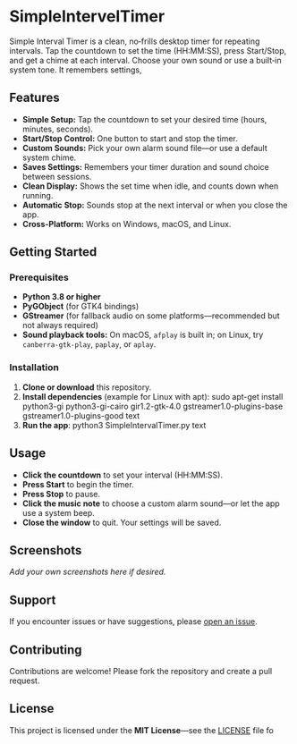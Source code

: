 # SimpleIntervelTimer
Simple Interval Timer is a clean, no‑frills desktop timer for repeating intervals. Tap the countdown to set the time (HH:MM:SS), press Start/Stop, and get a chime at each interval. Choose your own sound or use a built‑in system tone. It remembers settings,

## Features

- **Simple Setup:** Tap the countdown to set your desired time (hours, minutes, seconds).
- **Start/Stop Control:** One button to start and stop the timer.
- **Custom Sounds:** Pick your own alarm sound file—or use a default system chime.
- **Saves Settings:** Remembers your timer duration and sound choice between sessions.
- **Clean Display:** Shows the set time when idle, and counts down when running.
- **Automatic Stop:** Sounds stop at the next interval or when you close the app.
- **Cross-Platform:** Works on Windows, macOS, and Linux.

## Getting Started

### Prerequisites

- **Python 3.8 or higher**
- **PyGObject** (for GTK4 bindings)
- **GStreamer** (for fallback audio on some platforms—recommended but not always required)
- **Sound playback tools:** On macOS, `afplay` is built in; on Linux, try `canberra-gtk-play`, `paplay`, or `aplay`.

### Installation

1. **Clone or download** this repository.
2. **Install dependencies** (example for Linux with apt):
sudo apt-get install python3-gi python3-gi-cairo gir1.2-gtk-4.0 gstreamer1.0-plugins-base gstreamer1.0-plugins-good
text
3. **Run the app**:
python3 SimpleIntervalTimer.py
text

## Usage

- **Click the countdown** to set your interval (HH:MM:SS).
- **Press Start** to begin the timer.
- **Press Stop** to pause.
- **Click the music note** to choose a custom alarm sound—or let the app use a system beep.
- **Close the window** to quit. Your settings will be saved.

## Screenshots

*Add your own screenshots here if desired.*

## Support

If you encounter issues or have suggestions, please [open an issue](https://github.com/yourusername/simple-interval-timer/issues).

## Contributing

Contributions are welcome! Please fork the repository and create a pull request.

## License

This project is licensed under the **MIT License**—see the [LICENSE](LICENSE) file fo
